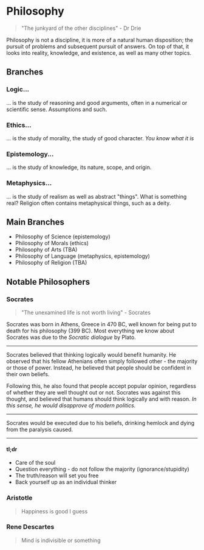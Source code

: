 # Philosophy
> "The junkyard of the other disciplines" - Dr Drie

Philosophy is not a discipline, it is more of a natural human disposition; the pursuit of problems and subsequent pursuit of answers. On top of that, it looks into reality, knowledge, and existence, as well as many other topics.
## Branches
### Logic...
... is the study of reasoning and good arguments, often in a numerical or scientific sense. Assumptions and such.
### Ethics...
... is the study of morality, the study of good character. *You know what it is*
### Epistemology...
... is the study of knowledge, its nature, scope, and origin.
### Metaphysics...
... is the study of realism as well as abstract "things". What is something real? Religion often contains metaphysical things, such as a deity.
## Main Branches
- Philosophy of Science (epistemology)
- Philosophy of Morals (ethics)
- Philosophy of Arts (TBA)
- Philosophy of Language (metaphysics, epistemology)
- Philosophy of Religion (TBA)
## Notable Philosophers
### Socrates
>"The unexamined life is not worth living" - Socrates

Socrates was born in Athens, Greece in 470 BC, well known for being put to death for his philosophy (399 BC). Most everything we know about Socrates was due to the *Socratic dialogue* by Plato.

---
Socrates believed that thinking logically would benefit humanity. He observed that his fellow Athenians often simply followed other - the majority or those of power. Instead, he believed that people should be confident in their own beliefs. 

Following this, he also found that people accept popular opinion, regardless of whether they are well thought out or not. Socrates was against this thought, and believed that humans should think logically and with reason. *In this sense, he would disapprove of modern politics.*

---
Socrates would be executed due to his beliefs, drinking hemlock and dying from the paralysis caused.

---
#### tl;dr
- Care of the soul
- Question everything - do not follow the majority (ignorance/stupidity)
- The truth/reason will set you free
- Back yourself up as an individual thinker
### Aristotle
> Happiness is good I guess
### Rene Descartes 
> Mind is indivisible or something